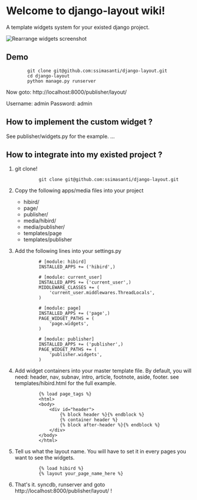 
# Welcome to django-layout wiki!

A template widgets system for your existed django project.

![Rearrange widgets screenshot](http://github.com/ssimasanti/django-layout/raw/master/doc/edit-base.png)

## Demo
			git clone git@github.com:ssimasanti/django-layout.git
			cd django-layout
			python manage.py runserver

Now goto:
http://localhost:8000/publisher/layout/

Username: admin
Password: admin


## How to implement the custom widget ?

See publisher/widgets.py for the example.
... 


## How to integrate into my existed project ?

1. git clone!

				git clone git@github.com:ssimasanti/django-layout.git

2. Copy the following apps/media files into your project
   - hibird/
   - page/
   - publisher/
   - media/hibird/
   - media/publisher/
   - templates/page
   - templates/publisher

3. Add the following lines into your settings.py 

				# [module: hibird]
				INSTALLED_APPS += ('hibird',)
				
				# [module: current_user]
				INSTALLED_APPS += ('current_user',)
				MIDDLEWARE_CLASSES += (
					'current_user.middlewares.ThreadLocals',
				)
				
				# [module: page]
				INSTALLED_APPS += ('page',)
				PAGE_WIDGET_PATHS = (
					'page.widgets',
				)
				
				# [module: publisher]
				INSTALLED_APPS += ('publisher',)
				PAGE_WIDGET_PATHS += (
					'publisher.widgets',
				)

4. Add widget containers into your master template file.
   By default, you will need: header, nav, subnav, intro, article, footnote, aside, footer.
   see templates/hibird.html for the full example.

				{% load page_tags %}		
				<html>
				<body>
					<div id="header">
						{% block header %}{% endblock %}
						{% container header %}
						{% block after-header %}{% endblock %}
					</div>
				</body>
				</html>	

5. Tell us what the layout name. You will have to set it in every pages you want to see the widgets.

				{% load hibird %}
				{% layout your_page_name_here %}
		
6. That's it. syncdb, runserver and goto http://localhost:8000/publisher/layout/ !

